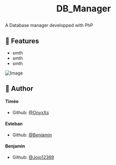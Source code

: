 # <p align="center">DB_Manager</p>
  
A Database manager developped with PhP

## 🧐 Features    
- smth
- smth
- smth

![Image](https://upload.wikimedia.org/wikipedia/commons/thumb/2/27/PHP-logo.svg/1200px-PHP-logo.svg.png)
        
## 🙇 Author
#### Timéo
- Github: [@OnyxXs](https://github.com/OnyxXs)
#### Esteban
- Github: [@Benjamin](https://github.com/Sambachpx)
#### Benjamin
- Github: [@Jojo12369](https://github.com/Jojo12369)
